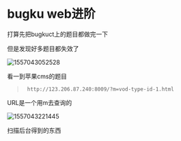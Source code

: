 # bugku web进阶

打算先把bugkuct上的题目都做完一下

但是发现好多题目都失效了

![1557043052528](H:\workspace\code\markdown\picture\1557043052528.png)



看一到苹果cms的题目

> ` http://123.206.87.240:8009/?m=vod-type-id-1.html`

URL是一个用m去查询的

![1557043221445](H:\workspace\code\markdown\picture\1557043221445.png)

扫描后台得到的东西

